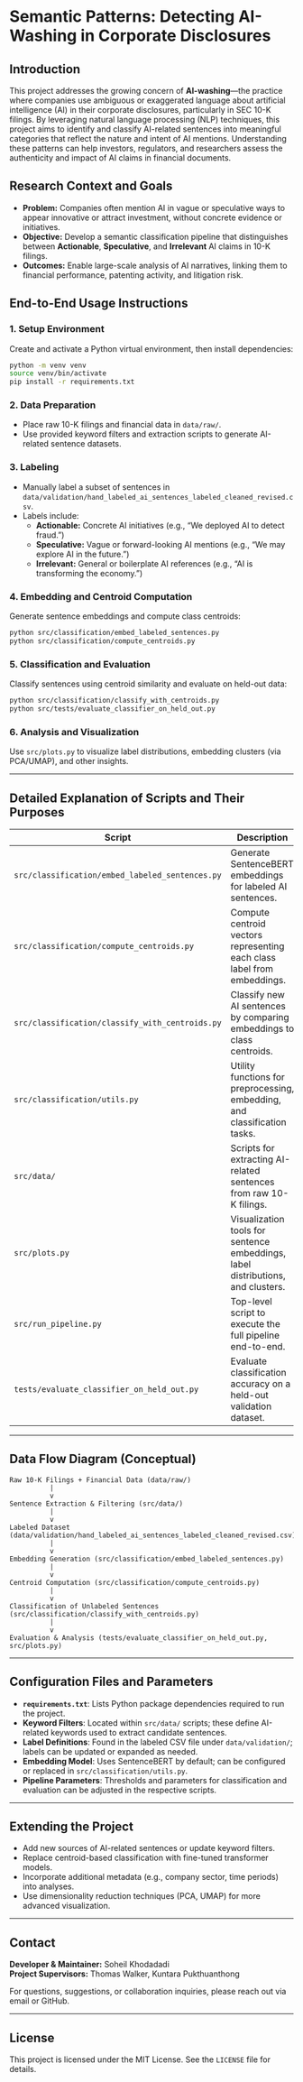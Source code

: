 # Semantic Patterns: Detecting AI-Washing in Corporate Disclosures

## Introduction

This project addresses the growing concern of **AI-washing**—the practice where companies use ambiguous or exaggerated language about artificial intelligence (AI) in their corporate disclosures, particularly in SEC 10-K filings. By leveraging natural language processing (NLP) techniques, this project aims to identify and classify AI-related sentences into meaningful categories that reflect the nature and intent of AI mentions. Understanding these patterns can help investors, regulators, and researchers assess the authenticity and impact of AI claims in financial documents.

## Research Context and Goals

- **Problem:** Companies often mention AI in vague or speculative ways to appear innovative or attract investment, without concrete evidence or initiatives.
- **Objective:** Develop a semantic classification pipeline that distinguishes between **Actionable**, **Speculative**, and **Irrelevant** AI claims in 10-K filings.
- **Outcomes:** Enable large-scale analysis of AI narratives, linking them to financial performance, patenting activity, and litigation risk.

## End-to-End Usage Instructions

### 1. Setup Environment

Create and activate a Python virtual environment, then install dependencies:

```bash
python -m venv venv
source venv/bin/activate
pip install -r requirements.txt
```

### 2. Data Preparation

- Place raw 10-K filings and financial data in `data/raw/`.
- Use provided keyword filters and extraction scripts to generate AI-related sentence datasets.

### 3. Labeling

- Manually label a subset of sentences in `data/validation/hand_labeled_ai_sentences_labeled_cleaned_revised.csv`.
- Labels include:
  - **Actionable:** Concrete AI initiatives (e.g., “We deployed AI to detect fraud.”)
  - **Speculative:** Vague or forward-looking AI mentions (e.g., “We may explore AI in the future.”)
  - **Irrelevant:** General or boilerplate AI references (e.g., “AI is transforming the economy.”)

### 4. Embedding and Centroid Computation

Generate sentence embeddings and compute class centroids:

```bash
python src/classification/embed_labeled_sentences.py
python src/classification/compute_centroids.py
```

### 5. Classification and Evaluation

Classify sentences using centroid similarity and evaluate on held-out data:

```bash
python src/classification/classify_with_centroids.py
python src/tests/evaluate_classifier_on_held_out.py
```

### 6. Analysis and Visualization

Use `src/plots.py` to visualize label distributions, embedding clusters (via PCA/UMAP), and other insights.

---

## Detailed Explanation of Scripts and Their Purposes

| Script                                     | Description                                                                 |
|--------------------------------------------|-----------------------------------------------------------------------------|
| `src/classification/embed_labeled_sentences.py` | Generate SentenceBERT embeddings for labeled AI sentences.                  |
| `src/classification/compute_centroids.py`          | Compute centroid vectors representing each class label from embeddings.    |
| `src/classification/classify_with_centroids.py`    | Classify new AI sentences by comparing embeddings to class centroids.       |
| `src/classification/utils.py`                       | Utility functions for preprocessing, embedding, and classification tasks.  |
| `src/data/`                                         | Scripts for extracting AI-related sentences from raw 10-K filings.         |
| `src/plots.py`                                      | Visualization tools for sentence embeddings, label distributions, and clusters. |
| `src/run_pipeline.py`                               | Top-level script to execute the full pipeline end-to-end.                   |
| `tests/evaluate_classifier_on_held_out.py`         | Evaluate classification accuracy on a held-out validation dataset.          |

---

## Data Flow Diagram (Conceptual)

```
Raw 10-K Filings + Financial Data (data/raw/)
          |
          v
Sentence Extraction & Filtering (src/data/)
          |
          v
Labeled Dataset (data/validation/hand_labeled_ai_sentences_labeled_cleaned_revised.csv)
          |
          v
Embedding Generation (src/classification/embed_labeled_sentences.py)
          |
          v
Centroid Computation (src/classification/compute_centroids.py)
          |
          v
Classification of Unlabeled Sentences (src/classification/classify_with_centroids.py)
          |
          v
Evaluation & Analysis (tests/evaluate_classifier_on_held_out.py, src/plots.py)
```

---

## Configuration Files and Parameters

- **`requirements.txt`**: Lists Python package dependencies required to run the project.
- **Keyword Filters**: Located within `src/data/` scripts; these define AI-related keywords used to extract candidate sentences.
- **Label Definitions**: Found in the labeled CSV file under `data/validation/`; labels can be updated or expanded as needed.
- **Embedding Model**: Uses SentenceBERT by default; can be configured or replaced in `src/classification/utils.py`.
- **Pipeline Parameters**: Thresholds and parameters for classification and evaluation can be adjusted in the respective scripts.

---

## Extending the Project

- Add new sources of AI-related sentences or update keyword filters.
- Replace centroid-based classification with fine-tuned transformer models.
- Incorporate additional metadata (e.g., company sector, time periods) into analyses.
- Use dimensionality reduction techniques (PCA, UMAP) for more advanced visualization.

---

## Contact

**Developer & Maintainer:** Soheil Khodadadi  
**Project Supervisors:** Thomas Walker, Kuntara Pukthuanthong  

For questions, suggestions, or collaboration inquiries, please reach out via email or GitHub.

---

## License

This project is licensed under the MIT License. See the `LICENSE` file for details.
